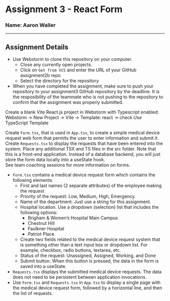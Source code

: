 
# Assignment 3 - React Form

### Name: Aaron Waller

---
## Assignment Details
* Use Webstorm to clone this repository on your computer.
  * Close any currently open projects.
  * Click on `Get from VCS` and enter the URL of your GitHub assignment2b repo
  * Select the directory for the repository
* When you have completed the assignment, make sure to push your repository to your assignment3 GitHub repository by the deadline.
  It is the resposibility of the teammate who is not pushing to the repository to confirm that the assignment was properly
  submitted.

Create a blank Vite React.js project in Webstorm with Typescript enabled:  
Webstorm -> New Project -> Vite -> Template: react -> check Use TypeScript Template

Create `Form.tsx`, that is used in `App.tsx`, to create a simple medical device request web form that permits the
user to enter information and submit it. Create `Requests.tsx` to display the requests that have been entered into
the system. Place any additional TSX and TS files in the src folder. Note that this is a front-end application.
Instead of a database backend, you will just store the form data locally into a useState hook.  
See team coaching sessions for more information on forms. 

* `Form.tsx` contains a medical device request form which contains the following elements
  *	First and last names (2 separate attributes) of the employee making the request
  *	Priority of the request: Low, Medium, High, Emergency. 
  *	Name of the department. Just use a string for this assignment.
  *	Hospital location. Use a dropdown (selection) list that includes the following options:
    *	Brigham & Women’s Hospital Main Campus
    *	Chestnut Hill
    *	Faulkner Hospital
    *	Patriot Place
  *	Create two fields related to the medical device request system that is something other than a text input box or dropdown list.
    For example, checkbox, radio buttons, textarea, etc.
  *	Status of the request: Unassigned, Assigned, Working, and Done
  *	Submit button. When this button is pressed, the data in the form is saved into a useState.
* `Requests.tsx` displays the submitted medical device requests. The data does not need to be persistent between application invocations.
* Use `Form.tsx` and `Requests.tsx` in `App.tsx` to display a single page with the medical device request form, followed
  by a horizontal line, and then the list of requests.
  
